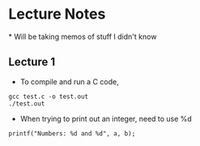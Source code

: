 # Lecture Notes
\* Will be taking memos of stuff I didn't know
## Lecture 1
- To compile and run a C code,
```
gcc test.c -o test.out
./test.out
```
- When trying to print out an integer, need to use %d
```
printf("Numbers: %d and %d", a, b);
```
